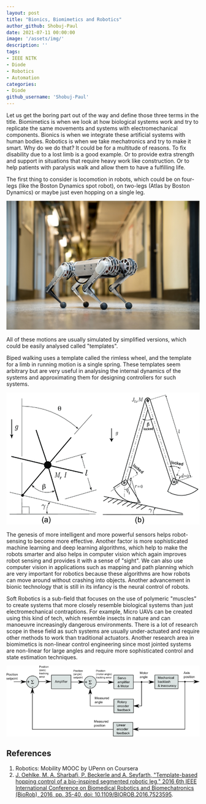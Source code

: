 ```yaml
---
layout: post
title: "Bionics, Biomimetics and Robotics"
author_github: Shobuj-Paul
date: 2021-07-11 00:00:00
image: '/assets/img/'
description: ''
tags:
- IEEE NITK
- Diode
- Robotics
- Automation
categories:
- Diode
github_username: 'Shobuj-Paul'
---
```


Let us get the boring part out of the way and define those three terms in the title. Biomimetics is when we look at how biological systems work and try to replicate the same movements and systems with electromechanical components. Bionics is when we integrate these artificial systems with human bodies. Robotics is when we take mechatronics and try to make it smart. Why do we do that? It could be for a multitude of reasons. To fix disability due to a lost limb is a good example. Or to provide extra strength and support in situations that require heavy work like construction. Or to help patients with paralysis walk and allow them to have a fulfilling life.

The first thing to consider is locomotion in robots, which could be on four-legs (like the Boston Dynamics spot robot), on two-legs (Atlas by Boston Dynamics) or maybe just even hopping on a single leg.

![Quadruped Robot](/blog/assets/img/bionics-and-biomimetics/Four_Legged_Robot.jpg)

All of these motions are usually simulated by simplified versions, which could be easily analysed called "templates". 

Biped walking uses a template called the rimless wheel, and the template for a limb in running motion is a single spring. These templates seem arbitrary but are very useful in analysing the internal dynamics of the systems and approximating them for designing controllers for such systems.

![Rimless Wheel](/blog/assets/img/bionics-and-biomimetics/Rimless_Wheel.png)

The genesis of more intelligent and more powerful sensors helps robot-sensing to become more effective. Another factor is more sophisticated machine learning and deep learning algorithms, which help to make the robots smarter and also helps in computer vision which again improves robot sensing and provides it with a sense of "sight". We can also use computer vision in applications such as mapping and path planning which are very important for robotics because these algorithms are how robots can move around without crashing into objects. Another advancement in bionic technology that is still in its infancy is the neural control of robots.

Soft Robotics is a sub-field that focuses on the use of polymeric "muscles" to create systems that more closely resemble biological systems than just electromechanical contraptions. For example, Micro UAVs can be created using this kind of tech, which resemble insects in nature and can manoeuvre increasingly dangerous environments. There is a lot of research scope in these field as such systems are usually under-actuated and require other methods to work than traditional actuators. Another research area in biomimetics is non-linear control engineering since most jointed systems are non-linear for large angles and require more sophisticated control and state estimation techniques. 

![Control System Diagram](/blog/assets/img/bionics-and-biomimetics/Control_System.png)

## References 
1. Robotics: Mobility MOOC by UPenn on Coursera
2. [J. Oehlke, M. A. Sharbafi, P. Beckerle and A. Seyfarth, "Template-based hopping control of a bio-inspired segmented robotic leg," 2016 6th IEEE International Conference on Biomedical Robotics and Biomechatronics (BioRob), 2016, pp. 35-40, doi: 10.1109/BIOROB.2016.7523595](https://doi.org/10.1109/BIOROB.2016.7523595).